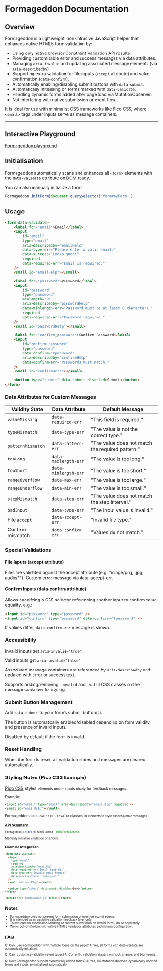# Formageddon Documentation

## Overview

Formageddon is a lightweight, non-intrusive JavaScript helper that enhances native HTML5 form validation by:

- Using only native browser Constraint Validation API results.
- Providing customisable error and success messages via data attributes.
- Managing `aria-invalid` and updating associated message elements (via `aria-describedby`).
- Supporting extra validation for file inputs (`accept` attribute) and value confirmation (`data-confirm`).
- Automatically enabling/disabling submit buttons with `data-submit`.
- Automatically initialising on forms marked with `data-validate`.
- Handling dynamic forms added after page load via MutationObserver.
- Not interfering with native submission or event flow.

It is ideal for use with minimalist CSS frameworks like Pico CSS, where `<small>` tags under inputs serve as message containers.

---

## Interactive Playground

[Formageddon playground](https://dimmerz92.github.io/formageddon/docs/web/)

## Initialisation

Formageddon automatically scans and enhances all `<form>` elements with the `data-validate` attribute on DOM ready.

You can also manually initialize a form:

```js
Formageddon.initForm(document.querySelector('form#myForm'));
```

## Usage

```html
<form data-validate>
    <label for="email">Email</label>
    <input
        id="email"
        type="email"
        aria-describedby="emailHelp"
        data-type-err="Please enter a valid email."
        data-success="Looks good!"
        required
        data-required-err="Email is required."
    />
    <small id="emailHelp"></small>

    <label for="password">Password</label>
    <input
        id="password"
        type="password"
        minlength="8"
        aria-describedby="passwordHelp"
        data-minlength-err="Password must be at least 8 characters."
        required
        data-required-err="Password required."
    />
    <small id="passwordHelp"></small>

    <label for="confirm_password">Confirm Password</label>
    <input
        id="confirm_password"
        type="password"
        data-confirm="#password"
        aria-describedby="confirmHelp"
        data-confirm-err="Passwords must match."
    />
    <small id="confirmHelp"></small>

    <button type="submit" data-submit disabled>Submit</button>
</form>
```

### Data Attributes for Custom Messages

| Validity State    | Data Attribute       | Default Message                                  |
| ----------------- | -------------------- | ------------------------------------------------ |
| `valueMissing`    | `data-required-err`  | "This field is required."                        |
| `typeMismatch`    | `data-type-err`      | "The value is not the correct type."             |
| `patternMismatch` | `data-pattern-err`   | "The value does not match the required pattern." |
| `tooLong`         | `data-maxlength-err` | "The value is too long."                         |
| `tooShort`        | `data-minlength-err` | "The value is too short."                        |
| `rangeOverflow`   | `data-max-err`       | "The value is too large."                        |
| `rangeUnderflow`  | `data-min-err`       | "The value is too small."                        |
| `stepMismatch`    | `data-step-err`      | "The value does not match the step interval."    |
| `badInput`        | `data-type-err`      | "The input value is invalid."                    |
| File `accept`     | `data-accept-err`    | "Invalid file type."                             |
| Confirm mismatch  | `data-confirm-err`   | "Values do not match."                           |

### Special Validations

#### File Inputs (accept attribute)

Files are validated against the accept attribute (e.g. "image/png, .jpg, audio/*").
Custom error message via data-accept-err.

#### Confirm Inputs (data-confirm attribute)

Allows specifying a CSS selector referencing another input to confirm value equality, e.g.:

```html
<input id="password" type="password" />
<input id="confirm" type="password" data-confirm="#password" />
```

If values differ, `data-confirm-err` message is shown.

### Accessibility

Invalid inputs get `aria-invalid="true"`.

Valid inputs get `aria-invalid="false"`.

Associated message containers are referenced by `aria-describedby` and updated with error or success text.

Supports adding/removing `.invalid` and `.valid` CSS classes on the message container for styling.

### Submit Button Management

Add `data-submit` to your form’s submit button(s).

The button is automatically enabled/disabled depending on form validity and presence of invalid inputs.

Disabled by default if the form is invalid.

### Reset Handling

When the form is reset, all validation states and messages are cleared automatically.

### Styling Notes (Pico CSS Example)

[Pico CSS](https://picocss.com/) styles <small> elements under inputs nicely for feedback messages.

Example:

```html
<input id="email" type="email" aria-describedby="emailHelp" required />
<small id="emailHelp"></small>
```

Formageddon adds `.valid` or `.invalid` classes to <small> elements to style success/error messages.

### API Summary

```javascript
Formageddon.initForm(formElement: HTMLFormElement)
```

Manually initialise validation on a form.

### Example Integration

```html
<form data-validate>
  <input
    type="email"
    required
    aria-describedby="emailMsg"
    data-required-err="Email required."
    data-type-err="Invalid email format."
    data-success="Email looks good!"
  />
  <small id="emailMsg"></small>

  <button type="submit" data-submit disabled>Send</button>
</form>

<script src="formageddon.js" defer></script>
```

## Notes

- Formageddon does not prevent form submission or override submit events.
- It is intended as an assistive validation feedback layer only.
- To add custom submission handling or prevent submission on invalid forms, do so separately.
- Works out-of-the-box with native HTML5 validation attributes and minimal configuration.

## FAQ

Q: Can I use Formageddon with multiple forms on the page?
A: Yes, all forms with data-validate are automatically initialised.

Q: Can I customise validation event types?
A: Currently, validation triggers on input, change, and blur events.

Q: Does Formageddon support dynamically added forms?
A: Yes, via MutationObserver, dynamically inserted forms and inputs are initialised automatically.
